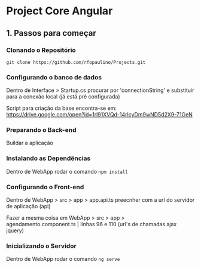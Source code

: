 # Project Core Angular

## 1. Passos para começar

### Clonando o Repositório

`git clone https://github.com/rfopaulino/Projects.git`

### Configurando o banco de dados

Dentro de Interface > Startup.cs procurar por 'connectionString' e substituir para a conexão local (já está pré configurada)

Script para criação da base encontra-se em: https://drive.google.com/open?id=1rl91XVQd-14rlcyDm9wND5d2X9-71GeN

### Preparando o Back-end

Buildar a aplicação

### Instalando as Dependências

Dentro de WebApp rodar o comando `npm install`

### Configurando o Front-end

Dentro de WebApp > src > app > app.api.ts preecnher com a url do servidor de aplicação (api)

Fazer a mesma coisa em WebApp > src > app > agendamento.component.ts | linhas 96 e 110 (url's de chamadas ajax jquery)

### Inicializando o Servidor

Dentro de WebApp rodar o comando `ng serve`
